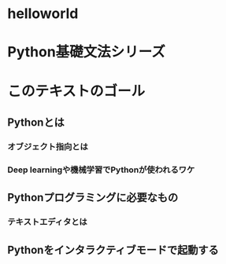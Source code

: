 # helloworld
# Python基礎文法シリーズ

# このテキストのゴール

## Pythonとは
### オブジェクト指向とは

### Deep learningや機械学習でPythonが使われるワケ

## Pythonプログラミングに必要なもの
### テキストエディタとは

## Pythonをインタラクティブモードで起動する
